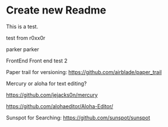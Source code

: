 # Create new Readme

This is a test.

test from r0xx0r

parker parker

FrontEnd
 Front end test 2

Paper trail for versioning:
https://github.com/airblade/paper_trail

Mercury or aloha for text editing?

https://github.com/jejacks0n/mercury

https://github.com/alohaeditor/Aloha-Editor/

Sunspot for Searching:
https://github.com/sunspot/sunspot
